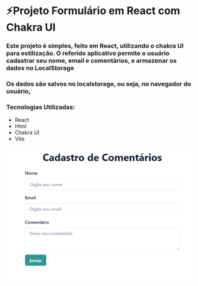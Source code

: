 # ⚡Projeto Formulário em React com Chakra UI
<h3>Este projeto é simples, feito em React, utilizando o chakra UI para estilização.
O referido aplicativo permite o usuário cadastrar seu nome, email e comentários, e armazenar os dados no LocalStorage
</h3>
<h3>Os dados são salvos no localstorage, ou seja, no navegador do usuário,</h3>
<h3>Tecnologias Utilizadas:</h3>
<ul>
  <li>React</li>
  <li>Html</li>
  <li>Chakra UI</li>
  <li>Vite</li>
</ul>
<img src="https://github.com/AlanDiego-py/cadastro/blob/master/cadastro.png">
